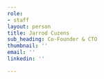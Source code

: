 ```yaml
---
role:
- staff
layout: person
title: Jarrod Cuzens
sub_heading: Co-Founder & CTO
thumbnail: ''
email: ''
linkedin: ''

---
```

